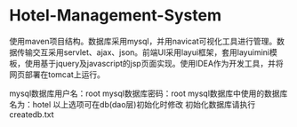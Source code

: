 # Hotel-Management-System 
使用maven项目结构。数据库采用mysql，并用navicat可视化工具进行管理。数据传输交互采用servlet、ajax、json。前端UI采用layui框架，套用layuimini模板，使用基于jquery及javascript的jsp页面实现。使用IDEA作为开发工具，并将网页部署在tomcat上运行。


mysql数据库用户名：root
mysql数据库密码：root
mysql数据库中使用的数据库名为：hotel
以上选项可在db(dao层)初始化时修改
初始化数据库请执行createdb.txt
